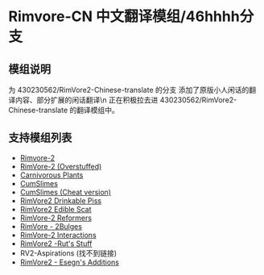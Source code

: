 # Rimvore-CN 中文翻译模组/46hhhh分支

## 模组说明
为 430230562/RimVore2-Chinese-translate 的分支 添加了原版小人闲话的翻译内容、部分扩展的闲话翻译\n
正在积极拉去进  430230562/RimVore2-Chinese-translate 的翻译模组中。

## 支持模组列表
- [Rimvore-2](https://gitlab.com/Nabber/rimvore-2)
- [RimVore-2 (Overstuffed)](https://gitlab.com/MamaHorseteeth/rimvore-2-overstuffed)  
- [Carnivorous Plants](https://gitlab.com/Nabber/carnivorousplants)  
- [CumSlimes](https://gitlab.com/Nabber/cumslimes)  
- [CumSlimes (Cheat version)](https://gitlab.com/Nabber/cumslimesarepeopletoo)  
- [RimVore2 Drinkable Piss](https://gitlab.com/misplacedtf/rimvore2piss/)  
- [RimVore2 Edible Scat](https://gitlab.com/misplacedtf/RimVore2scat/)  
- [RimVore-2 Reformers](https://gitlab.com/whatif12stuff/rv2reformers)  
- [RimVore - 2Bulges](https://gitlab.com/whatif12/rutrix-bulges-continued)  
- [RimVore-2 Interactions](https://gitlab.com/whatif12/rutrix-interactions-continued)  
- [RimVore2 -Rut's Stuff](https://gitlab.com/whatif12/rutrix-misc-continued)  
- RV2-Aspirations (找不到链接)
- [RimVore2 - Esegn's Additions](https://gitlab.com/ASarcasticDragon/RV2-Esegn-Additions)  

